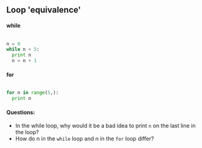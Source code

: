 ## Loop 'equivalence'

#### while

````python

n = 0
while n < 5:
  print n
  n = n + 1
````

#### for


````python

for n in range(5,):
  print n

````

#### Questions:
+ In the while loop, why would it be a bad idea to print `n` on the last line in the loop?
+ How do n in the `while` loop and n in the `for` loop differ?

